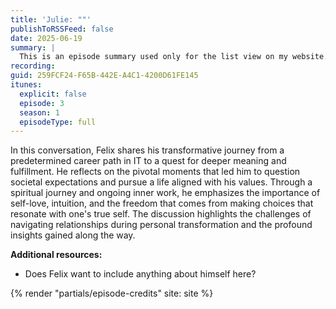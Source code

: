 ```yaml
---
title: 'Julie: ""'
publishToRSSFeed: false
date: 2025-06-19
summary: |
  This is an episode summary used only for the list view on my website.
recording:
guid: 259FCF24-F65B-442E-A4C1-4200D61FE145
itunes:
  explicit: false
  episode: 3
  season: 1
  episodeType: full
---
```


In this conversation, Felix shares his transformative journey from a predetermined career path in IT to a quest for deeper meaning and fulfillment. He reflects on the pivotal moments that led him to question societal expectations and pursue a life aligned with his values. Through a spiritual journey and ongoing inner work, he emphasizes the importance of self-love, intuition, and the freedom that comes from making choices that resonate with one's true self. The discussion highlights the challenges of navigating relationships during personal transformation and the profound insights gained along the way.

**Additional resources:**

- Does Felix want to include anything about himself here?

{% render "partials/episode-credits" site: site %}
